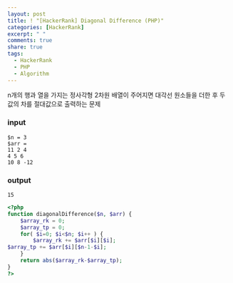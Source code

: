 ```yaml
---
layout: post
title: ! "[HackerRank] Diagonal Difference (PHP)"
categories: [HackerRank]
excerpt: " "
comments: true
share: true
tags:
  - HackerRank
  - PHP
  - Algorithm
---
```


n개의 행과 열을 가지는 정사각형 2차원 배열이 주어지면 대각선 원소들을 더한 후 두 값의 차를 절대값으로 출력하는 문제

### input
```
$n = 3
$arr = 
11 2 4
4 5 6
10 8 -12
```

### output
```
15
```

```php
<?php
function diagonalDifference($n, $arr) {
    $array_rk = 0;
    $array_tp = 0;
    for( $i=0; $i<$n; $i++ ) {
        $array_rk += $arr[$i][$i];
$array_tp += $arr[$i][$n-1-$i];
    }
    return abs($array_rk-$array_tp);
}
?>

```

